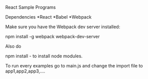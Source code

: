 React Sample Programs

Dependencies
    *React
    *Babel
    *Webpack

Make sure you have the Webpack dev server installed:

npm install -g webpack webpack-dev-server

Also do 

npm install - to install node modules.


To run every examples go to main.js and change the import file to app1,app2,app3,....